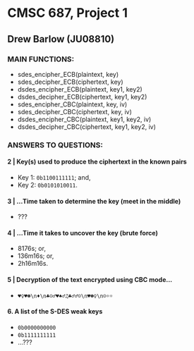 # CMSC 687, Project 1
## Drew Barlow (JU08810)

### MAIN FUNCTIONS:
  * sdes_encipher_ECB(plaintext, key)
  * sdes_decipher_ECB(ciphertext, key)
  * dsdes_encipher_ECB(plaintext, key1, key2)
  * dsdes_decipher_ECB(ciphertext, key1, key2)
  * sdes_encipher_CBC(plaintext, key, iv)
  * sdes_decipher_CBC(ciphertext, key, iv)
  * dsdes_encipher_CBC(plaintext, key1, key2, iv)
  * dsdes_decipher_CBC(ciphertext, key1, key2, iv)

### ANSWERS TO QUESTIONS:
#### 2 | Key(s) used to produce the ciphertext in the known pairs
  * Key 1: `0b1100111111`; and,
  * Key 2: `0b0101010011`.

#### 3 | ...Time taken to determine the key (meet in the middle)
  * ???

#### 4 | ...Time it takes to uncover the key (brute force)
  * 8176s; or,
  * 136m16s; or,
  * 2h16m16s.

#### 5 | Decryption of the text encrypted using CBC mode...
  * `♥♀♥☻\n♦\n♣☺♂♥♠♂♫♣♂♂☺\n♥☻♀\n☺☼☼`

#### 6. A list of the S-DES weak keys
  * `0b0000000000`
  * `0b1111111111`
  * ...???